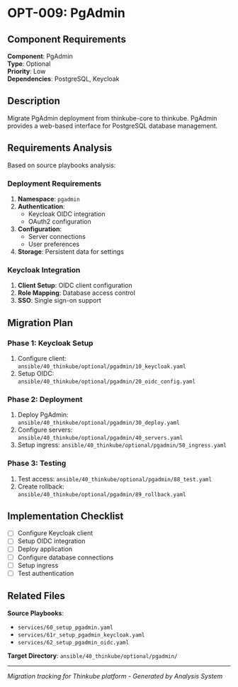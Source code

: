 # OPT-009: PgAdmin

## Component Requirements

**Component**: PgAdmin  
**Type**: Optional  
**Priority**: Low  
**Dependencies**: PostgreSQL, Keycloak  

## Description

Migrate PgAdmin deployment from thinkube-core to thinkube. PgAdmin provides a web-based interface for PostgreSQL database management.

## Requirements Analysis

Based on source playbooks analysis:

### Deployment Requirements
1. **Namespace**: `pgadmin`
2. **Authentication**:
   - Keycloak OIDC integration
   - OAuth2 configuration
3. **Configuration**:
   - Server connections
   - User preferences
4. **Storage**: Persistent data for settings

### Keycloak Integration
1. **Client Setup**: OIDC client configuration
2. **Role Mapping**: Database access control
3. **SSO**: Single sign-on support

## Migration Plan

### Phase 1: Keycloak Setup
1. Configure client: `ansible/40_thinkube/optional/pgadmin/10_keycloak.yaml`
2. Setup OIDC: `ansible/40_thinkube/optional/pgadmin/20_oidc_config.yaml`

### Phase 2: Deployment
1. Deploy PgAdmin: `ansible/40_thinkube/optional/pgadmin/30_deploy.yaml`
2. Configure servers: `ansible/40_thinkube/optional/pgadmin/40_servers.yaml`
3. Setup ingress: `ansible/40_thinkube/optional/pgadmin/50_ingress.yaml`

### Phase 3: Testing
1. Test access: `ansible/40_thinkube/optional/pgadmin/88_test.yaml`
2. Create rollback: `ansible/40_thinkube/optional/pgadmin/89_rollback.yaml`

## Implementation Checklist

- [ ] Configure Keycloak client
- [ ] Setup OIDC integration
- [ ] Deploy application
- [ ] Configure database connections
- [ ] Setup ingress
- [ ] Test authentication

## Related Files

**Source Playbooks**:
- `services/60_setup_pgadmin.yaml`
- `services/61r_setup_pgadmin_keycloak.yaml`
- `services/62_setup_pgadmin_oidc.yaml`

**Target Directory**: `ansible/40_thinkube/optional/pgadmin/`

---
*Migration tracking for Thinkube platform - Generated by Analysis System*